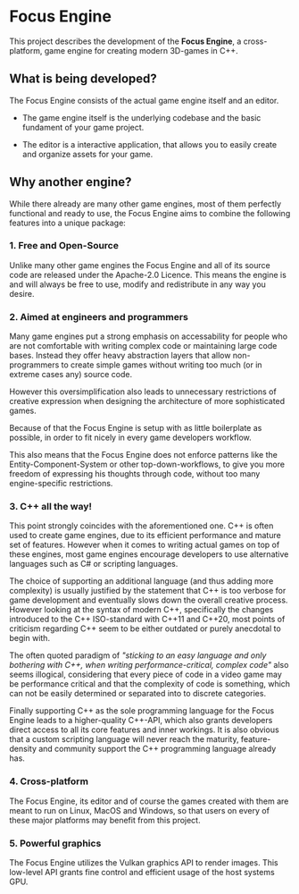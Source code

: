 # Focus Engine
This project describes the development of the **Focus Engine**, a cross-platform, game engine for creating modern 3D-games in C++.

## What is being developed?
The Focus Engine consists of the actual game engine itself and an editor.

- The game engine itself is the underlying codebase and the basic fundament of your game project.

- The editor is a interactive application, that allows you to easily create and organize assets for your game.

## Why another engine?
While there already are many other game engines, most of them perfectly functional and ready to use, the Focus Engine aims to combine the following features into a unique package:

### 1. Free and Open-Source
Unlike many other game engines the Focus Engine and all of its source code are released under the Apache-2.0 Licence. This means the engine is and will always be free to use, modify and redistribute in any way you desire.

### 2. Aimed at engineers and programmers
Many game engines put a strong emphasis on accessability for people who are not comfortable with writing complex code or maintaining large code bases. Instead they offer heavy abstraction layers that allow non-programmers to create simple games without writing too much (or in extreme cases any) source code.

However this oversimplification also leads to unnecessary restrictions of creative expression when designing the architecture of more sophisticated games.

Because of that the Focus Engine is setup with as little boilerplate as possible, in order to fit nicely in every game developers workflow.

This also means that the Focus Engine does not enforce patterns like the Entity-Component-System or other top-down-workflows, to give you more freedom of expressing his thoughts through code, without too many engine-specific restrictions.

### 3. C++ all the way!
This point strongly coincides with the aforementioned one. C++ is often used to create game engines, due to its efficient performance and mature set of features. However when it comes to writing actual games on top of these engines, most game engines encourage developers to use alternative languages such as C# or scripting languages.

The choice of supporting an additional language (and thus adding more complexity) is usually justified by the statement that C++ is too verbose for game development and eventually slows down the overall creative process. However looking at the syntax of modern C++, specifically the changes introduced to the C++ ISO-standard with C++11 and C++20, most points of criticism regarding C++ seem to be either outdated or purely anecdotal to begin with.

The often quoted paradigm of *"sticking to an easy language and only bothering with C++, when writing performance-critical, complex code"* also seems illogical, considering that every piece of code in a video game may be performance critical and that the complexity of code is something, which can not be easily determined or separated into to discrete categories.

Finally supporting C++ as the sole programming language for the Focus Engine leads to a higher-quality C++-API, which also grants developers direct access to all its core features and inner workings. It is also obvious that a custom scripting language will never reach the maturity, feature-density and community support the C++ programming language already has.

### 4. Cross-platform
The Focus Engine, its editor and of course the games created with them are meant to run on Linux, MacOS and Windows, so that users on every of these major platforms may benefit from this project.

### 5. Powerful graphics
The Focus Engine utilizes the Vulkan graphics API to render images. This low-level API grants fine control and efficient usage of the host systems GPU.
